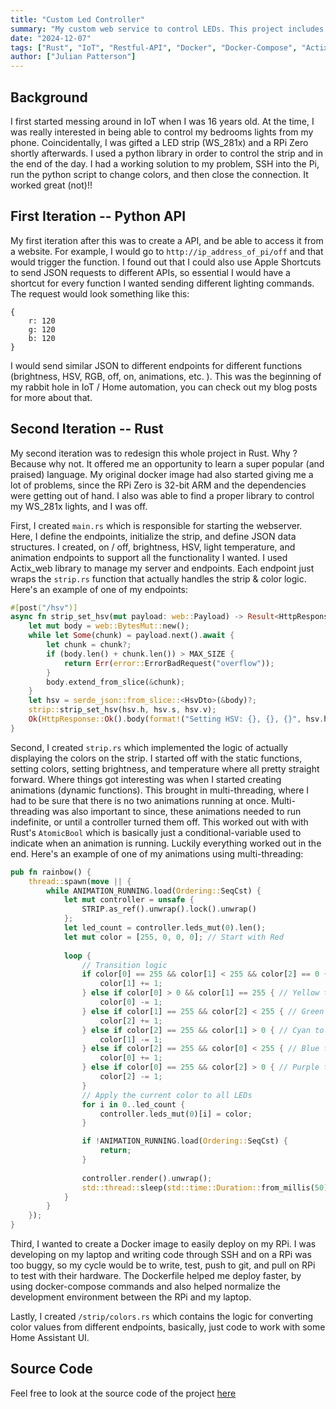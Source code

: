 ```yaml
---
title: "Custom Led Controller"
summary: "My custom web service to control LEDs. This project includes a mix of multi-threading, web services, docker, Linux, and Rust."
date: "2024-12-07"
tags: ["Rust", "IoT", "Restful-API", "Docker", "Docker-Compose", "Actix_web", "Multi-Threading"]
author: ["Julian Patterson"]
---
```


## Background
I first started messing around in IoT when I was 16 years old. 
At the time, I was really interested in being able to control 
my bedrooms lights from my phone. Coincidentally, I was gifted a LED strip (WS_281x)
and a RPi Zero shortly afterwards. I used a python library in order to control the strip and in the end of the day. I had
a working solution to my problem, SSH into the Pi, run the python script to change colors, and then close the
connection. It worked great (not)!!

## First Iteration -- Python API
My first iteration after this was to create a API, and be able to access it from a website. For example, 
I would go to `http://ip_address_of_pi/off` and that would trigger the function. I found out that I could also use Apple Shortcuts
to send JSON requests to different APIs, so essential I would have a shortcut for every function I wanted sending different 
lighting commands. The request would look something like this:
```
{
    r: 120
    g: 120 
    b: 120
}
```
I would send similar JSON to different endpoints for different functions (brightness, HSV, RGB, off, on, animations, etc. ).
This was the beginning of my rabbit hole in IoT / Home automation, you can check out my blog posts for more about that. 

## Second Iteration -- Rust
My second iteration was to redesign this whole project in Rust. Why ? Because why not. It offered me an opportunity to 
learn a super popular (and praised) language. My original docker image had also started giving me a lot of problems, since 
the RPi Zero is 32-bit ARM and the dependencies were getting out of hand. I also was able to find a proper library to control my WS_281x lights, and I was off. 

First, I created `main.rs` which is responsible for starting the webserver. Here, I define the endpoints, initialize the strip, 
and define JSON data structures. I created, on / off, brightness, HSV, light temperature, and animation endpoints to support
all the functionality I wanted. I used Actix_web library to manage my server and endpoints.
Each endpoint just wraps the `strip.rs` function that actually handles the strip & color logic.
Here's an example of one of my endpoints:
```rust
#[post("/hsv")]
async fn strip_set_hsv(mut payload: web::Payload) -> Result<HttpResponse, Error> {
    let mut body = web::BytesMut::new();
    while let Some(chunk) = payload.next().await {
        let chunk = chunk?;
        if (body.len() + chunk.len()) > MAX_SIZE {
            return Err(error::ErrorBadRequest("overflow"));
        }
        body.extend_from_slice(&chunk);
    }
    let hsv = serde_json::from_slice::<HsvDto>(&body)?;
    strip::strip_set_hsv(hsv.h, hsv.s, hsv.v);
    Ok(HttpResponse::Ok().body(format!("Setting HSV: {}, {}, {}", hsv.h, hsv.s, hsv.v)))
}
```

Second, I created `strip.rs` which implemented the logic of actually displaying the colors on the strip. I started off with the static functions, 
setting colors, setting brightness, and temperature where all pretty straight forward. Where things got interesting was when I started creating animations (dynamic functions). 
This brought in multi-threading, where I had to be sure that there is no two animations running at once. Multi-threading was also important to since, 
these animations needed to run indefinite, or until a controller turned them off. This worked out with with Rust's `AtomicBool` which
is basically just a conditional-variable used to indicate when an animation is running. Luckily everything worked out in the end. Here's an example of one of my 
animations using multi-threading:
```rust
pub fn rainbow() {
    thread::spawn(move || {
        while ANIMATION_RUNNING.load(Ordering::SeqCst) {
            let mut controller = unsafe {
                STRIP.as_ref().unwrap().lock().unwrap()
            };
            let led_count = controller.leds_mut(0).len();
            let mut color = [255, 0, 0, 0]; // Start with Red
        
            loop {
                // Transition logic
                if color[0] == 255 && color[1] < 255 && color[2] == 0 { // Red to Yellow
                    color[1] += 1;
                } else if color[0] > 0 && color[1] == 255 { // Yellow to Green
                    color[0] -= 1;
                } else if color[1] == 255 && color[2] < 255 { // Green to Cyan
                    color[2] += 1;
                } else if color[2] == 255 && color[1] > 0 { // Cyan to Blue
                    color[1] -= 1;
                } else if color[2] == 255 && color[0] < 255 { // Blue to Purple
                    color[0] += 1;
                } else if color[0] == 255 && color[2] > 0 { // Purple to Red
                    color[2] -= 1;
                }
                // Apply the current color to all LEDs
                for i in 0..led_count {
                    controller.leds_mut(0)[i] = color;
                }

                if !ANIMATION_RUNNING.load(Ordering::SeqCst) {
                    return;
                }
        
                controller.render().unwrap();
                std::thread::sleep(std::time::Duration::from_millis(50));
            }
        }
    });
}
```
Third, I wanted to create a Docker image to easily deploy on my RPi. I was developing on my laptop and 
writing code through SSH and on a RPi was too buggy, so my cycle would be to write, test, push to git,
and pull on RPi to test with their hardware. The Dockerfile helped me deploy faster, by using docker-compose
commands and also helped normalize the development environment between the RPi and my laptop. 

Lastly, I created `/strip/colors.rs` which contains the logic for converting color values from different endpoints, basically, 
just code to work with some Home Assistant UI. 

## Source Code
Feel free to look at the source code of the project [here](https://github.com/patterson-project/custom-led-controller)
